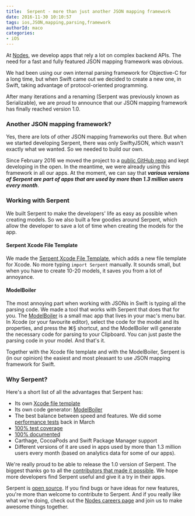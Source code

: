 ```yaml
---
title:  Serpent - more than just another JSON mapping framework
date: 2016-11-30 10:10:57
tags: ios,JSON,mapping,parsing,framework
authorId: maco
categories:
- iOS
---
```


At [Nodes](https://nodesagency.com), we develop apps that rely a lot on complex backend APIs. The need for a fast and fully featured JSON mapping framework was obvious.

We had been using our own internal parsing framework for Objective-C for a long time, but when Swift came out we decided to create a new one, in Swift, taking advantage of protocol-oriented programming. 

After many iterations and a renaming (Serpent was previously known as Serializable), we are proud to announce that our JSON mapping framework has finally reached version 1.0.

### Another JSON mapping framework?

Yes, there are lots of other JSON mapping frameworks out there. But when we started developing Serpent, there was only SwiftyJSON, which wasn't exactly what we wanted. So we needed to build our own. 

Since February 2016 we moved the project to a [public GitHub repo](https://github.com/nodes-ios/Serpent) and kept developing in the open. In the meantime, we were already using this framework in all our apps. At the moment, we can say that ***various versions of Serpent are part of apps that are used by more than 1.3 million users every month***.

### Working with Serpent

We built Serpent to make the developers' life as easy as possible when creating models. So we also built a few goodies around Serpent, which allow the developer to save a lot of time when creating the models for the app. 

#### Serpent Xcode File Template

We made the [Serpent Xcode File Template](https://github.com/nodes-ios/SerpentXcodeFileTemplate), which adds a new file template for Xcode. No more typing `import Serpent` manually. It sounds small, but when you have to create 10-20 models, it saves you from a lot of annoyance. 

#### ModelBoiler 

The most annoying part when working with JSONs in Swift is typing all the parsing code. We made a tool that works with Serpent that does that for you. The [ModelBoiler](https://github.com/nodes-ios/ModelBoiler) is a small mac app that lives in your mac's menu bar. In Xcode (or your favourite editor), select the code for the model and its properties, and press the ⌘§ shortcut, and the ModelBoiler will generate the necessary code for parsing to your Clipboard. You can just paste the parsing code in your model. And that's it.


Together with the Xcode file template and with the ModelBoiler, Serpent is (in our opinion) the easiest and most pleasant to use JSON mapping framework for Swift.


### Why Serpent?
Here's a short list of all the advantages that Serpent has:

* Its own [Xcode file template](https://github.com/nodes-ios/SerpentXcodeFileTemplate)
* Its own code generator: [ModelBoiler](https://github.com/nodes-ios/ModelBoiler)
* The best balance between speed and features. We did some [performance tests](https://github.com/nodes-ios/Serpent/wiki/Performance-tests) back in March
* [100% test coverage](https://codecov.io/github/nodes-ios/Serpent)
* [100% documented](http://cocoadocs.org/docsets/Serpent/)
* Carthage, CocoaPods and Swift Package Manager support
* Different versions of it are used in apps used by more than 1.3 million users every month (based on analytics data for some of our apps).


We're really proud to be able to release the 1.0 version of Serpent. The biggest thanks go to all the [contributors that made it possible](https://github.com/nodes-ios/Serpent/graphs/contributors). We hope more developers find Serpent useful and give it a try in their apps. 

Serpent is [open source](https://github.com/nodes-ios/Serpent). If you find bugs or have ideas for new features, you're more than welcome to contribute to Serpent. And if you really like what we're doing, check out the [Nodes careers page](https://www.nodesagency.com/careers/) and join us to make awesome things together.
